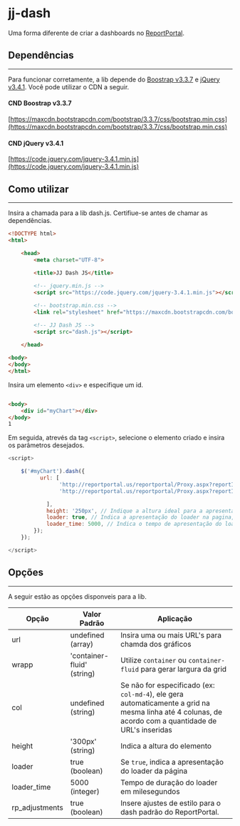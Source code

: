 # jj-dash 
Uma forma diferente de criar a dashboards no [ReportPortal](http://reportportal.com/).

## Dependências
---
Para funcionar corretamente, a lib depende do [Boostrap v3.3.7](https://getbootstrap.com/docs/3.3/getting-started/) e [jQuery v3.4.1](https://jquery.com/). Você pode utilizar o CDN a seguir. 


#### CND Boostrap v3.3.7
[https://maxcdn.bootstrapcdn.com/bootstrap/3.3.7/css/bootstrap.min.css](https://maxcdn.bootstrapcdn.com/bootstrap/3.3.7/css/bootstrap.min.css) 

#### CND jQuery v3.4.1
[https://code.jquery.com/jquery-3.4.1.min.js](https://code.jquery.com/jquery-3.4.1.min.js)


## Como utilizar
--- 
Insira a chamada para a lib dash.js. Certifiue-se antes de chamar as dependências. 

``` html
<!DOCTYPE html>
<html>

    <head>
        <meta charset="UTF-8">
        
        <title>JJ Dash JS</title>

        <!-- jquery.min.js -->
        <script src="https://code.jquery.com/jquery-3.4.1.min.js"></script>

        <!-- bootstrap.min.css -->
        <link rel="stylesheet" href="https://maxcdn.bootstrapcdn.com/bootstrap/3.3.7/css/bootstrap.min.css">

        <!-- JJ Dash JS -->
        <script src="dash.js"></script>
        
    </head>

<body>
</body>
</html>
```

Insira um elemento `<div>` e especifique um id.  

``` html

<body>
    <div id="myChart"></div>
</body>
1
```

Em seguida, atrevés da tag `<script>`, selecione o elemento criado e insira os parâmetros desejados. 

``` javascript
<script>

    $('#myChart').dash({
          url: [
                'http://reportportal.us/reportportal/Proxy.aspx?reportId=463&toolbar=0&filters=0&description=0&name=0&scroll=0', // URL do relatório 
                'http://reportportal.us/reportportal/Proxy.aspx?reportId=463&toolbar=0&filters=0&description=0&name=0&scroll=0', // Você pode inserir mais de uma URL

            ],
            height: '250px', // Indique a altura ideal para a apresentação do relatório
            loader: true, // Indica a apresentação do loader na pagina,
            loader_time: 5000, // Indica o tempo de apresentação do loader
        });
    });

</script>
```


## Opções
--- 

A seguir estão as opções disponveis para a lib.

| Opção | Valor Padrão | Aplicação
| --- | --- | --- | 
| url | undefined (array) | Insira uma ou mais URL's para chamda dos gráficos
|wrapp| 'container-fluid' (string) | Utilize `container` ou `container-fluid` para gerar largura da grid 
|col| undefined (string)| Se não for especificado (ex: `col-md-4`), ele gera automaticamente a grid na mesma linha até 4 colunas, de acordo com a quantidade de URL's inseridas 
|height| '300px' (string)| Indica a altura do elemento
|loader| true (boolean)| Se `true`, indica a apresentação do loader da página 
|loader_time|5000 (integer)|Tempo de duração do loader em milesegundos
|rp_adjustments|true (boolean)| Insere ajustes de estilo para o dash padrão do ReportPortal.